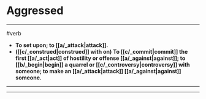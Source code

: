 # Aggressed
---
#verb
- **To set upon; to [[a/_attack|attack]].**
- **([[c/_construed|construed]] with on) To [[c/_commit|commit]] the first [[a/_act|act]] of hostility or offense [[a/_against|against]]; to [[b/_begin|begin]] a quarrel or [[c/_controversy|controversy]] with someone; to make an [[a/_attack|attack]] [[a/_against|against]] someone.**
---
---

